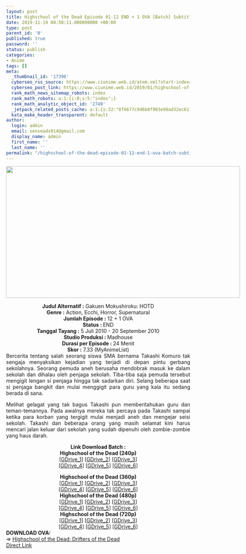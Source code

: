 ```yaml
---
layout: post
title: Highschool of the Dead Episode 01-12 END + 1 OVA [Batch] Subtitle Indonesia
date: 2019-11-19 08:50:11.000000000 +00:00
type: post
parent_id: '0'
published: true
password: ''
status: publish
categories:
- Anime
tags: []
meta:
  _thumbnail_id: '17396'
  cyberseo_rss_source: https://www.ciunime.web.id/atom.xml?start-index=2851&max-results=150
  cyberseo_post_link: https://www.ciunime.web.id/2019/01/highschool-of-dead-episode-01-12-end-1.html
  rank_math_news_sitemap_robots: index
  rank_math_robots: a:1:{i:0;s:5:"index";}
  rank_math_analytic_object_id: '2749'
  _jetpack_related_posts_cache: a:1:{s:32:"8f6677c9d6b0f903e98ad32ec61f8deb";a:2:{s:7:"expires";i:1650198175;s:7:"payload";a:0:{}}}
  kata_make_header_transparent: default
author:
  login: admin
  email: senseads014@gmail.com
  display_name: admin
  first_name: ''
  last_name: ''
permalink: "/highschool-of-the-dead-episode-01-12-end-1-ova-batch-subtitle-indonesia/"
---
```

<div class="separator" style="clear: both; text-align: center;"><a href="https://2.bp.blogspot.com/-52gfvjttUg4/XDOUGODIrFI/AAAAAAAAGlw/ZLxlYOK9dlgGnJBho_4blsFW9EiS4N2-ACLcBGAs/s1600/High%2BSchool%2Bof%2Bthe%2BDead.jpg" imageanchor="1" style="clear: left; float: left; margin-bottom: 1em; margin-right: 1em;"><img border="0" data-original-height="720" data-original-width="1280" height="360" src="{{ site.baseurl }}/assets/2019/11/High%2BSchool%2Bof%2Bthe%2BDead.jpg" width="640" /></a></div>
<p>
<div style="text-align: center;"><b>Judul Alternatif :</b> Gakuen Mokushiroku: HOTD</div>
<div style="text-align: center;"><b><b>Genre :</b></b> Action, Ecchi, Horror, Supernatural</div>
<div style="text-align: center;"><b>Jumlah Episode :</b> 12 + 1 OVA<br /><b>Status :&nbsp;</b>END<br /><b>Tanggal Tayang :</b> 5 Juli 2010 - 20 September 2010<br /><b>Studio Produksi : </b>Madhouse<br /><b>Durasi per Episode :&nbsp;</b>24 Menit</div>
<div style="text-align: center;"><b>Skor :</b> 7.33 (MyAnimeList)</div>
<div style="text-align: justify;"></div>
<div style="text-align: justify;">Bercerita tentang salah seorang siswa SMA bernama Takashi Komuro tak sengaja menyaksikan kejadian yang terjadi di depan pintu gerbang sekolahnya. Seorang pemuda aneh berusaha mendobrak masuk ke dalam sekolah dan dihalau oleh penjaga sekolah. Tiba-tiba saja pemuda tersebut mengigit lengan si penjaga hingga tak sadarkan diri. Selang beberapa saat si penjaga bangkit dan mulai menggigit para guru yang kala itu sedang berada di sana.</p>
<p>Melihat gelagat yang tak bagus Takashi pun memberitahukan guru dan teman-temannya. Pada awalnya mereka tak percaya pada Takashi sampai ketika para korban yang tergigit mulai menjadi aneh dan mengejar seisi sekolah. Takashi dan beberapa orang yang masih selamat kini harus mencari jalan keluar dari sekolah yang sudah dipenuhi oleh zombie-zombie yang haus darah.</p></div>
<div style="text-align: justify;"></div>
<div style="text-align: justify;"></div>
<div style="text-align: center;"><b>Link Download Batch :</b></div>
<div style="text-align: center;">
<div style="text-align: center;"><b>Highschool of the Dead (240p)</b></div>
<div style="text-align: center;">[<a href="https://drive.google.com/uc?id=1OUkGWiCT6WoNA7bGu8XRMrbsLLL-3tsP" target="_blank" rel="noopener">GDrive_1</a>] [<a href="https://drive.google.com/uc?id=1WhwC83NgOPzQiijUUwjqtFAnKGrRAKhY" target="_blank" rel="noopener">GDrive_2</a>] [<a href="https://drive.google.com/uc?id=1Uhc50E-93KuJltHiLmq7rSX4Fd-BAjtk" target="_blank" rel="noopener">GDrive_3</a>]<br />[<a href="https://drive.google.com/uc?id=1TZH8wXVEwD6hJCkEQvKiJRXHngCS8Iu_" target="_blank" rel="noopener">GDrive_4</a>] [<a href="https://drive.google.com/uc?id=1IKxoxvFBeaobV7s4Qq1amLNQo6ldB9iX" target="_blank" rel="noopener">GDrive_5</a>] [<a href="https://drive.google.com/uc?export=download&amp;id=1soA0C-1CftD_JBCLFQVEPK081n5NWPu1" target="_blank" rel="noopener">GDrive_6</a>]</div>
<p></div>
<div style="text-align: center;"><b>Highschool of the Dead (360p)</b></div>
<div style="text-align: center;">[<a href="https://drive.google.com/uc?id=1VbjdtJxQckSpS7h0_V-AkVka6EhE8BVU" target="_blank" rel="noopener">GDrive_1</a>] [<a href="https://drive.google.com/uc?id=1x21hDIv7IUeuBoM6jvidYzTT00dKBsIy" target="_blank" rel="noopener">GDrive_2</a>] [<a href="https://drive.google.com/uc?id=1Hoh9Mw3tEt4WsEdQDJNZyGVOlZf3Yrm6" target="_blank" rel="noopener">GDrive_3</a>]<br />[<a href="https://drive.google.com/uc?id=1bSjfXaP4lBuTEtI7rW_utUTHxWTGlMTX" target="_blank" rel="noopener">GDrive_4</a>] [<a href="https://drive.google.com/uc?id=1Fc8LH8CeX8O87iZdBjXdbO_NFmbmqdFJ" target="_blank" rel="noopener">GDrive_5</a>] [<a href="https://drive.google.com/uc?id=1h6XSxifR70fJYP_ALTJJ0i5Q_1SZ4Fb7" target="_blank" rel="noopener">GDrive_6</a>]</div>
<div style="text-align: center;"></div>
<div style="text-align: center;"><b>Highschool of the Dead (480p)</b><br />[<a href="https://drive.google.com/uc?id=1NNiKOE7rJ4vFIuII6gaIQor4YKy_EbKL" target="_blank" rel="noopener">GDrive_1</a>] [<a href="https://drive.google.com/uc?id=1VzORrdAnOfq4QrxrECXBOwgcElMHf2Mc" target="_blank" rel="noopener">GDrive_2</a>] [<a href="https://drive.google.com/uc?id=1qHqONg5ksPBg2QqUNWRp888el3sYIeWC" target="_blank" rel="noopener">GDrive_3</a>]<br />[<a href="https://drive.google.com/uc?id=181W_zTwmzQC9mFLv0PwgNQTqXBOekj7I" target="_blank" rel="noopener">GDrive_4</a>] [<a href="https://drive.google.com/uc?id=1zyIMbEAlA3UPI5SzZFaFOdg3D0ls5qKY" target="_blank" rel="noopener">GDrive_5</a>] [<a href="https://drive.google.com/uc?id=1XA3c7M1zN5kK5GLADotpFRWnrSHVs8nW" target="_blank" rel="noopener">GDrive_6</a>]</div>
<div style="text-align: center;"><b>Highschool of the Dead (720p)</b><br />[<a href="https://drive.google.com/uc?id=19XohaJwKDEBtcQ1kuKjxscFeF-axv6mr" target="_blank" rel="noopener">GDrive_1</a>] [<a href="https://drive.google.com/uc?id=1BDYiL-zT3CKoJmhoc9roAgx9BKPgoNV6" target="_blank" rel="noopener">GDrive_2</a>] [<a href="http://drive.google.com/uc?id=1IVLtSCPg0inwKdz7zAH6H4TBK_9pfs_0" target="_blank" rel="noopener">GDrive_3</a>]<br />[<a href="https://drive.google.com/uc?id=1YfN0-WquHf2gr7bL9nmQVhbfUGG9azAZ" target="_blank" rel="noopener">GDrive_4</a>] [<a href="https://drive.google.com/uc?id=1qHQM04XmYMwk2og4P5HLtzFMH-2xia7B" target="_blank" rel="noopener">GDrive_5</a>] [<a href="https://drive.google.com/uc?id=1ffS6UhIS3TXHPbuxOgy88gvBDt4dkHlF" target="_blank" rel="noopener">GDrive_6</a>]
<div style="text-align: left;"></div>
<div style="text-align: left;"></div>
<div style="text-align: left;"><b>DOWNLOAD OVA:</b></div>
<div style="text-align: left;"></div>
<div style="text-align: left;">=&gt;&nbsp;<a href="https://www.ciunime.web.id/2019/10/highschool-of-dead-drifters-of-dead-ova.html" target="_blank" rel="noopener">Highschool of the Dead: Drifters of the Dead</a></div>
<div style="text-align: left;"></div>
</div>
<link rel="stylesheet" href="https://cdnjs.cloudflare.com/ajax/libs/font-awesome/4.7.0/css/font-awesome.min.css" />
<div class="divbtn"> <a href="https://handymansurrender.com/fihup8buzv?key=94550f7ce39444073321dde3b8782f97" class="btn"><i class="fa fa-download"></i> Direct Link</a> </div>
